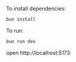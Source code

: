 To install dependencies:
```sh
bun install
```

To run:
```sh
bun run dev
```

open http://localhost:5173
